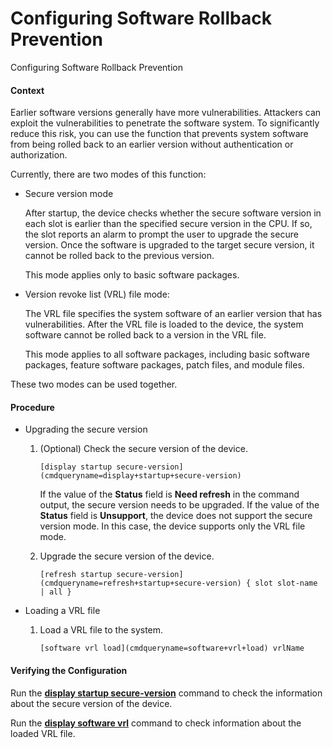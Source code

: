 Configuring Software Rollback Prevention
========================================

Configuring Software Rollback Prevention

#### Context

Earlier software versions generally have more vulnerabilities. Attackers can exploit the vulnerabilities to penetrate the software system. To significantly reduce this risk, you can use the function that prevents system software from being rolled back to an earlier version without authentication or authorization.

Currently, there are two modes of this function:

* Secure version mode
  
  After startup, the device checks whether the secure software version in each slot is earlier than the specified secure version in the CPU. If so, the slot reports an alarm to prompt the user to upgrade the secure version. Once the software is upgraded to the target secure version, it cannot be rolled back to the previous version.
  
  This mode applies only to basic software packages.
* Version revoke list (VRL) file mode:
  
  The VRL file specifies the system software of an earlier version that has vulnerabilities. After the VRL file is loaded to the device, the system software cannot be rolled back to a version in the VRL file.
  
  This mode applies to all software packages, including basic software packages, feature software packages, patch files, and module files.

These two modes can be used together.


#### Procedure

* Upgrading the secure version
  
  
  1. (Optional) Check the secure version of the device.
     ```
     [display startup secure-version](cmdqueryname=display+startup+secure-version)
     ```
     
     If the value of the **Status** field is **Need refresh** in the command output, the secure version needs to be upgraded. If the value of the **Status** field is **Unsupport**, the device does not support the secure version mode. In this case, the device supports only the VRL file mode.
  2. Upgrade the secure version of the device.
     ```
     [refresh startup secure-version](cmdqueryname=refresh+startup+secure-version) { slot slot-name | all }
     ```
* Loading a VRL file
  
  
  1. Load a VRL file to the system.
     ```
     [software vrl load](cmdqueryname=software+vrl+load) vrlName
     ```

#### Verifying the Configuration

Run the [**display startup secure-version**](cmdqueryname=display+startup+secure-version) command to check the information about the secure version of the device.

Run the [**display software vrl**](cmdqueryname=display+software+vrl) command to check information about the loaded VRL file.